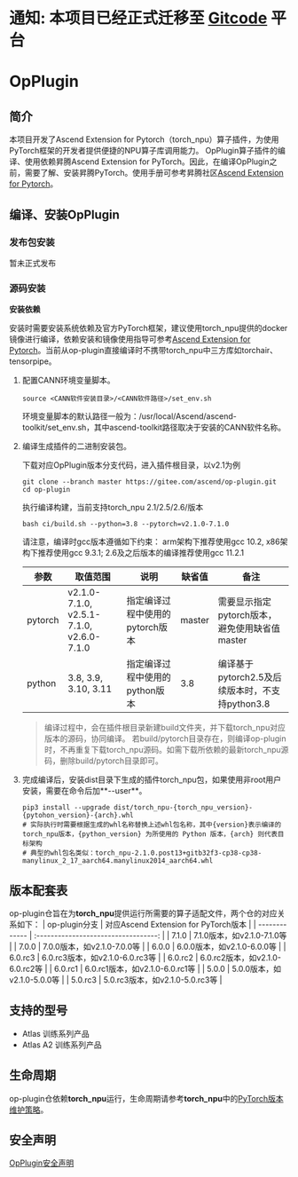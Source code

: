 # 通知: 本项目已经正式迁移至 [Gitcode](https://gitcode.com/Ascend) 平台
# OpPlugin

## 简介

本项目开发了Ascend Extension for Pytorch（torch_npu）算子插件，为使用PyTorch框架的开发者提供便捷的NPU算子库调用能力。
OpPlugin算子插件的编译、使用依赖昇腾Ascend Extension for PyTorch。因此，在编译OpPlugin之前，需要了解、安装昇腾PyTorch。使用手册可参考昇腾社区[Ascend Extension for Pytorch](https://gitee.com/ascend/pytorch/blob/master/README.zh.md)。

## 编译、安装OpPlugin

### 发布包安装
暂未正式发布

### 源码安装

**安装依赖**

安装时需要安装系统依赖及官方PyTorch框架，建议使用torch_npu提供的docker镜像进行编译，依赖安装和镜像使用指导可参考[Ascend Extension for Pytorch](https://gitee.com/ascend/pytorch/blob/master/README.zh.md#%E4%BD%BF%E7%94%A8%E6%BA%90%E7%A0%81%E7%BC%96%E8%AF%91%E5%AE%89%E8%A3%85pytorch%E6%A1%86%E6%9E%B6)。当前从op-plugin直接编译时不携带torch_npu中三方库如torchair、tensorpipe。

1. 配置CANN环境变量脚本。

   ```
   source <CANN软件安装目录>/<CANN软件路径>/set_env.sh
   ```

   环境变量脚本的默认路径一般为：/usr/local/Ascend/ascend-toolkit/set_env.sh，其中ascend-toolkit路径取决于安装的CANN软件名称。

2. 编译生成插件的二进制安装包。

   下载对应OpPlugin版本分支代码，进入插件根目录，以v2.1为例
   ```
   git clone --branch master https://gitee.com/ascend/op-plugin.git
   cd op-plugin
   ```
   执行编译构建，当前支持torch_npu 2.1/2.5/2.6/版本
   ```
   bash ci/build.sh --python=3.8 --pytorch=v2.1.0-7.1.0
   ```
   请注意，编译时gcc版本遵循如下约束：
   arm架构下推荐使用gcc 10.2, x86架构下推荐使用gcc 9.3.1; 2.6及之后版本的编译推荐使用gcc 11.2.1

   | 参数      | 取值范围                                                   | 说明                  | 缺省值    | 备注                                |
   |---------|--------------------------------------------------------|---------------------|--------|-----------------------------------|
   | pytorch | v2.1.0-7.1.0, v2.5.1-7.1.0, v2.6.0-7.1.0 | 指定编译过程中使用的pytorch版本 | master | 需要显示指定pytorch版本，避免使用缺省值master  |
   | python  | 3.8, 3.9, 3.10, 3.11                                   | 指定编译过程中使用的python版本  | 3.8    | 编译基于pytorch2.5及后续版本时，不支持python3.8 |


   >编译过程中，会在插件根目录新建build文件夹，并下载torch_npu对应版本的源码，协同编译。 若build/pytorch目录存在，则编译op-plugin时，不再重复下载torch_npu源码。如需下载所依赖的最新torch_npu源码，删除build/pytorch目录即可。

3. 完成编译后，安装dist目录下生成的插件torch\_npu包，如果使用非root用户安装，需要在命令后加**--user**。

   ```
   pip3 install --upgrade dist/torch_npu-{torch_npu_version}-{pytohon_version}-{arch}.whl
   # 实际执行时需要根据生成的whl名称替换上述whl包名称，其中{version}表示编译的torch_npu版本，{python_version} 为所使用的 Python 版本，{arch} 则代表目标架构
   # 典型的whl包名类似：torch_npu-2.1.0.post13+gitb32f3-cp38-cp38-manylinux_2_17_aarch64.manylinux2014_aarch64.whl
   ```

## 版本配套表
op-plugin仓旨在为**torch_npu**提供运行所需要的算子适配文件，两个仓的对应关系如下：
| op-plugin分支 | 对应Ascend Extension for PyTorch版本 |
| ------------- | :----------------------------------: |
| 7.1.0        |     7.1.0版本，如v2.1.0-7.1.0等             |
| 7.0.0        |     7.0.0版本，如v2.1.0-7.0.0等       |
| 6.0.0        |     6.0.0版本，如v2.1.0-6.0.0等       |
| 6.0.rc3       |   6.0.rc3版本，如v2.1.0-6.0.rc3等    |
| 6.0.rc2       |   6.0.rc2版本，如v2.1.0-6.0.rc2等    |
| 6.0.rc1       |   6.0.rc1版本，如v2.1.0-6.0.rc1等    |
| 5.0.0         |     5.0.0版本，如v2.1.0-5.0.0等      |
| 5.0.rc3       |   5.0.rc3版本，如v2.1.0-5.0.rc3等    |

## 支持的型号
- Atlas 训练系列产品
- Atlas A2 训练系列产品

## 生命周期
op-plugin仓依赖**torch_npu**运行，生命周期请参考**torch_npu**中的[PyTorch版本维护策略](https://gitee.com/ascend/pytorch/blob/master/README.zh.md#pytorch%E7%89%88%E6%9C%AC%E7%BB%B4%E6%8A%A4%E7%AD%96%E7%95%A5)。

## 安全声明

[OpPlugin安全声明](SECURITYNOTE.md)
